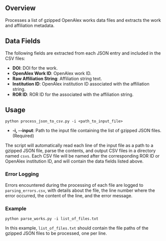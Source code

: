 ## Overview

Processes a list of gzipped OpenAlex works data files and extracts the work and affiliation metadata.

## Data Fields

The following fields are extracted from each JSON entry and included in the CSV files:

- **DOI**: DOI for the work.
- **OpenAlex Work ID**: OpenAlex work ID.
- **Raw Affiliation String**: Affiliation string text.
- **Institution ID**: OpenAlex institution ID associated with the affiliation string.
- **ROR ID**: ROR ID for the associated with the affiliation string.

## Usage

```
python process_json_to_csv.py -i <path_to_input_file>
```

- **-i, --input**: Path to the input file containing the list of gzipped JSON files. (Required)

The script will automatically read each line of the input file as a path to a gzipped JSON file, parse the contents, and output CSV files in a directory named `csvs`. Each CSV file will be named after the corresponding ROR ID or OpenAlex institution ID, and will contain the data fields listed above.

### Error Logging

Errors encountered during the processing of each file are logged to `parsing_errors.csv`, with details about the file, the line number where the error occurred, the content of the line, and the error message.

### Example

```
python parse_works.py -i list_of_files.txt
```

In this example, `list_of_files.txt` should contain the file paths of the gzipped JSON files to be processed, one per line.
